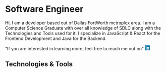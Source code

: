 <h1>Software Engineer</h1>

Hi, I am a developer based out of Dallas FortWorth metroplex area. I am a Computer Science Graduate with over all knowledge of SDLC along with the Technologies and Tools used for it. I specialize in JavaScript & React for the Frontend Development and Java for the Backend. 
<p>
"If you are interested in learning more, feel free to reach me out on" <a href="https://www.linkedin.com/in/urusha-dahal/" rel="nofollow"><img src="https://raw.githubusercontent.com/JLowe-N/JLowe-N/master/icons/linkedin.svg" width="16" style="max-width: 100%;"></a>
</p>
<h2>Technologies & Tools </h2>
<br>
<img src="https://camo.githubusercontent.com/0895ff0d94ac86c83bb560648eabdea1c73298d756f1c6bba8bb84bf1b54f069/68747470733a2f2f696d672e736869656c64732e696f2f62616467652f436f64652d48544d4c352d696e666f726d6174696f6e616c3f7374796c653d666c6174266c6f676f3d48544d4c35266c6f676f436f6c6f723d65333466323626636f6c6f723d323032333261" alt="" data-canonical-src="https://img.shields.io/badge/Code-HTML5-informational?style=flat&amp;logo=HTML5&amp;logoColor=e34f26&amp;color=20232a" style="max-width: 100%;"> <img src="https://camo.githubusercontent.com/bbe9beebd7750cc32650a6c44c83b2246b3d3dfc6b3fcc21ff28efd12d6af1ce/68747470733a2f2f696d672e736869656c64732e696f2f62616467652f436f64652d435353332d696e666f726d6174696f6e616c3f7374796c653d666c6174266c6f676f3d43535333266c6f676f436f6c6f723d31353732383626636f6c6f723d323032333261" alt="" data-canonical-src="https://img.shields.io/badge/Code-CSS3-informational?style=flat&amp;logo=CSS3&amp;logoColor=157286&amp;color=20232a" style="max-width: 100%;"> <img src="https://camo.githubusercontent.com/22cce39312acb927f7ef0bbd0776c62dbe9b43851172109fe25d6943bc81f9a1/68747470733a2f2f696d672e736869656c64732e696f2f62616467652f436f64652d4a6176615363726970745f284553362b292d696e666f726d6174696f6e616c3f7374796c653d666c6174266c6f676f3d4a617661536372697074266c6f676f436f6c6f723d66376466316526636f6c6f723d323032333261" alt="" data-canonical-src="https://img.shields.io/badge/Code-JavaScript_(ES6+)-informational?style=flat&amp;logo=JavaScript&amp;logoColor=f7df1e&amp;color=20232a" style="max-width: 100%;"><img src="https://camo.githubusercontent.com/1efd35f76f174498ed41b348b1345ad9a41b4acab40b966400170a4aff85e6d9/68747470733a2f2f696d672e736869656c64732e696f2f62616467652f436f64652d52656163742d696e666f726d6174696f6e616c3f7374796c653d666c6174266c6f676f3d5265616374266c6f676f436f6c6f723d36316461666226636f6c6f723d323032333261" alt="" data-canonical-src="https://img.shields.io/badge/Code-React-informational?style=flat&amp;logo=React&amp;logoColor=61dafb&amp;color=20232a" style="max-width: 100%;"><img src="https://camo.githubusercontent.com/02b49693f30cc0412899d39c36541c2095855515e7abeb79089fb454a7422aec/68747470733a2f2f696d672e736869656c64732e696f2f62616467652f436f64652d52656163745f526f757465722d696e666f726d6174696f6e616c3f7374796c653d666c6174266c6f676f3d52656163742d526f75746572266c6f676f436f6c6f723d63613432343526636f6c6f723d323032333261" alt="" data-canonical-src="https://img.shields.io/badge/Code-React_Router-informational?style=flat&amp;logo=React-Router&amp;logoColor=ca4245&amp;color=20232a" style="max-width: 100%;">

  
    
  
  


